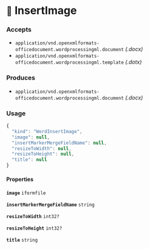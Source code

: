 # <small>:nut_and_bolt:</small> InsertImage



### Accepts

  - `application/vnd.openxmlformats-officedocument.wordprocessingml.document` _(.docx)_
  - `application/vnd.openxmlformats-officedocument.wordprocessingml.template` _(.dotx)_

### Produces

  - `application/vnd.openxmlformats-officedocument.wordprocessingml.document` _(.docx)_

### Usage

```js
{
  "kind": "WordInsertImage",
  "image": null,
  "insertMarkerMergeFieldName": null,
  "resizeToWidth": null,
  "resizeToHeight": null,
  "title": null
}
```
#### Properties

**`image`**  `iformfile`



**`insertMarkerMergeFieldName`**  `string`



**`resizeToWidth`**  `int32?`



**`resizeToHeight`**  `int32?`



**`title`**  `string`



